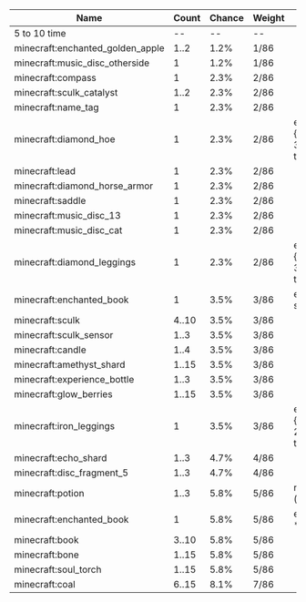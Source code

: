 | Name                             | Count | Chance | Weight | Comment                                        |
| -------------------------------- | ----- | ------ | ------ | ---------------------------------------------- |
| 5 to 10 time                     |    -- |     -- |     -- |                                                |
| minecraft:enchanted_golden_apple |  1..2 |   1.2% |   1/86 |                                                |
| minecraft:music_disc_otherside   |     1 |   1.2% |   1/86 |                                                |
| minecraft:compass                |     1 |   2.3% |   2/86 |                                                |
| minecraft:sculk_catalyst         |  1..2 |   2.3% |   2/86 |                                                |
| minecraft:name_tag               |     1 |   2.3% |   2/86 |                                                |
| minecraft:diamond_hoe            |     1 |   2.3% |   2/86 | enchantments: {levels: 30..50, treasure: true} |
| minecraft:lead                   |     1 |   2.3% |   2/86 |                                                |
| minecraft:diamond_horse_armor    |     1 |   2.3% |   2/86 |                                                |
| minecraft:saddle                 |     1 |   2.3% |   2/86 |                                                |
| minecraft:music_disc_13          |     1 |   2.3% |   2/86 |                                                |
| minecraft:music_disc_cat         |     1 |   2.3% |   2/86 |                                                |
| minecraft:diamond_leggings       |     1 |   2.3% |   2/86 | enchantments: {levels: 30..50, treasure: true} |
| minecraft:enchanted_book         |     1 |   3.5% |   3/86 | enchantments: swift_sneak                      |
| minecraft:sculk                  | 4..10 |   3.5% |   3/86 |                                                |
| minecraft:sculk_sensor           |  1..3 |   3.5% |   3/86 |                                                |
| minecraft:candle                 |  1..4 |   3.5% |   3/86 |                                                |
| minecraft:amethyst_shard         | 1..15 |   3.5% |   3/86 |                                                |
| minecraft:experience_bottle      |  1..3 |   3.5% |   3/86 |                                                |
| minecraft:glow_berries           | 1..15 |   3.5% |   3/86 |                                                |
| minecraft:iron_leggings          |     1 |   3.5% |   3/86 | enchantments: {levels: 20..39, treasure: true} |
| minecraft:echo_shard             |  1..3 |   4.7% |   4/86 |                                                |
| minecraft:disc_fragment_5        |  1..3 |   4.7% |   4/86 |                                                |
| minecraft:potion                 |  1..3 |   5.8% |   5/86 | regeneration (strong)                          |
| minecraft:enchanted_book         |     1 |   5.8% |   5/86 | enchantments: *                                |
| minecraft:book                   | 3..10 |   5.8% |   5/86 |                                                |
| minecraft:bone                   | 1..15 |   5.8% |   5/86 |                                                |
| minecraft:soul_torch             | 1..15 |   5.8% |   5/86 |                                                |
| minecraft:coal                   | 6..15 |   8.1% |   7/86 |                                                |